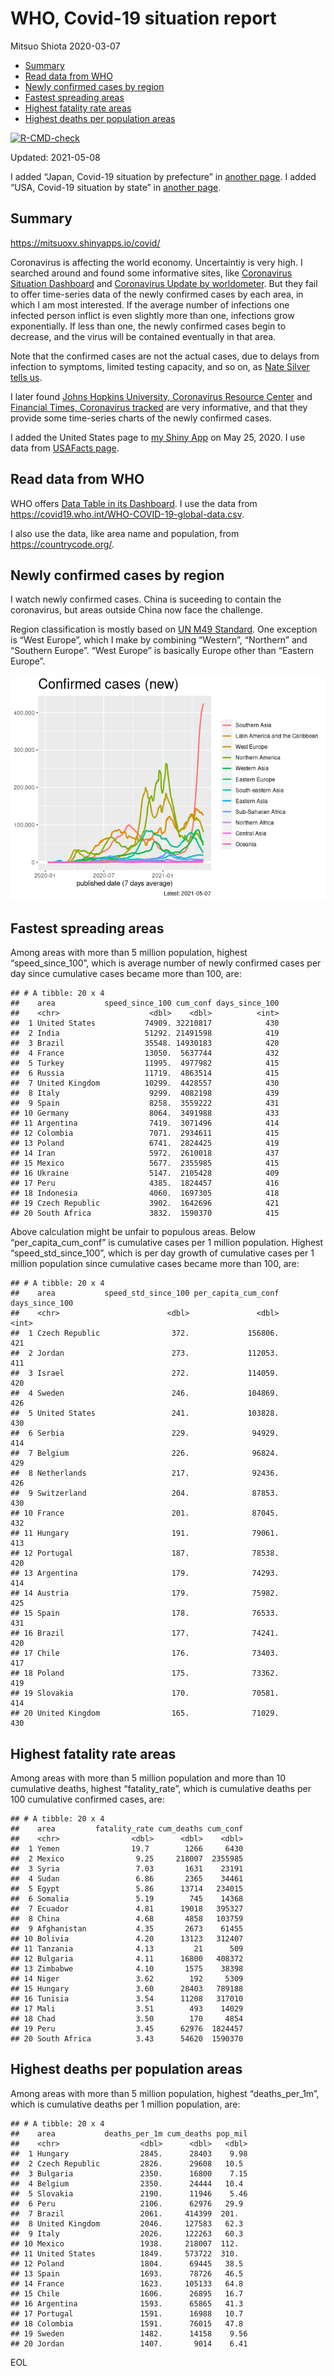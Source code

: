WHO, Covid-19 situation report
================
Mitsuo Shiota
2020-03-07

-   [Summary](#summary)
-   [Read data from WHO](#read-data-from-who)
-   [Newly confirmed cases by region](#newly-confirmed-cases-by-region)
-   [Fastest spreading areas](#fastest-spreading-areas)
-   [Highest fatality rate areas](#highest-fatality-rate-areas)
-   [Highest deaths per population
    areas](#highest-deaths-per-population-areas)

<!-- badges: start -->

[![R-CMD-check](https://github.com/mitsuoxv/covid/workflows/R-CMD-check/badge.svg)](https://github.com/mitsuoxv/covid/actions)
<!-- badges: end -->

Updated: 2021-05-08

I added “Japan, Covid-19 situation by prefecture” in [another
page](Japan.md). I added “USA, Covid-19 situation by state” in [another
page](USA.md).

## Summary

<https://mitsuoxv.shinyapps.io/covid/>

Coronavirus is affecting the world economy. Uncertaintiy is very high. I
searched around and found some informative sites, like [Coronavirus
Situation
Dashboard](https://who.maps.arcgis.com/apps/opsdashboard/index.html#/c88e37cfc43b4ed3baf977d77e4a0667)
and [Coronavirus Update by
worldometer](https://www.worldometers.info/coronavirus/). But they fail
to offer time-series data of the newly confirmed cases by each area, in
which I am most interested. If the average number of infections one
infected person inflict is even slightly more than one, infections grow
exponentially. If less than one, the newly confirmed cases begin to
decrease, and the virus will be contained eventually in that area.

Note that the confirmed cases are not the actual cases, due to delays
from infection to symptoms, limited testing capacity, and so on, as
[Nate Silver tells
us](https://fivethirtyeight.com/features/coronavirus-case-counts-are-meaningless/).

I later found [Johns Hopkins University, Coronavirus Resource
Center](https://coronavirus.jhu.edu/) and [Financial Times, Coronavirus
tracked](https://www.ft.com/content/a26fbf7e-48f8-11ea-aeb3-955839e06441)
are very informative, and that they provide some time-series charts of
the newly confirmed cases.

I added the United States page to [my Shiny
App](https://mitsuoxv.shinyapps.io/covid/) on May 25, 2020. I use data
from [USAFacts
page](https://usafacts.org/visualizations/coronavirus-covid-19-spread-map/).

## Read data from WHO

WHO offers [Data Table in its Dashboard](https://covid19.who.int/table).
I use the data from
<https://covid19.who.int/WHO-COVID-19-global-data.csv>.

I also use the data, like area name and population, from
<https://countrycode.org/>.

## Newly confirmed cases by region

I watch newly confirmed cases. China is suceeding to contain the
coronavirus, but areas outside China now face the challenge.

Region classification is mostly based on [UN M49
Standard](https://unstats.un.org/unsd/methodology/m49/). One exception
is “West Europe”, which I make by combining “Western”, “Northern” and
“Southern Europe”. “West Europe” is basically Europe other than “Eastern
Europe”.

![](README_files/figure-gfm/chart-1.png)<!-- -->

## Fastest spreading areas

Among areas with more than 5 million population, highest
“speed\_since\_100”, which is average number of newly confirmed cases
per day since cumulative cases became more than 100, are:

    ## # A tibble: 20 x 4
    ##    area           speed_since_100 cum_conf days_since_100
    ##    <chr>                    <dbl>    <dbl>          <int>
    ##  1 United States           74909. 32210817            430
    ##  2 India                   51292. 21491598            419
    ##  3 Brazil                  35548. 14930183            420
    ##  4 France                  13050.  5637744            432
    ##  5 Turkey                  11995.  4977982            415
    ##  6 Russia                  11719.  4863514            415
    ##  7 United Kingdom          10299.  4428557            430
    ##  8 Italy                    9299.  4082198            439
    ##  9 Spain                    8258.  3559222            431
    ## 10 Germany                  8064.  3491988            433
    ## 11 Argentina                7419.  3071496            414
    ## 12 Colombia                 7071.  2934611            415
    ## 13 Poland                   6741.  2824425            419
    ## 14 Iran                     5972.  2610018            437
    ## 15 Mexico                   5677.  2355985            415
    ## 16 Ukraine                  5147.  2105428            409
    ## 17 Peru                     4385.  1824457            416
    ## 18 Indonesia                4060.  1697305            418
    ## 19 Czech Republic           3902.  1642696            421
    ## 20 South Africa             3832.  1590370            415

Above calculation might be unfair to populous areas. Below
“per\_capita\_cum\_conf” is cumulative cases per 1 million population.
Highest “speed\_std\_since\_100”, which is per day growth of cumulative
cases per 1 million population since cumulative cases became more than
100, are:

    ## # A tibble: 20 x 4
    ##    area           speed_std_since_100 per_capita_cum_conf days_since_100
    ##    <chr>                        <dbl>               <dbl>          <int>
    ##  1 Czech Republic                372.             156806.            421
    ##  2 Jordan                        273.             112053.            411
    ##  3 Israel                        272.             114059.            420
    ##  4 Sweden                        246.             104869.            426
    ##  5 United States                 241.             103828.            430
    ##  6 Serbia                        229.              94929.            414
    ##  7 Belgium                       226.              96824.            429
    ##  8 Netherlands                   217.              92436.            426
    ##  9 Switzerland                   204.              87853.            430
    ## 10 France                        201.              87045.            432
    ## 11 Hungary                       191.              79061.            413
    ## 12 Portugal                      187.              78538.            420
    ## 13 Argentina                     179.              74293.            414
    ## 14 Austria                       179.              75982.            425
    ## 15 Spain                         178.              76533.            431
    ## 16 Brazil                        177.              74241.            420
    ## 17 Chile                         176.              73403.            417
    ## 18 Poland                        175.              73362.            419
    ## 19 Slovakia                      170.              70581.            414
    ## 20 United Kingdom                165.              71029.            430

## Highest fatality rate areas

Among areas with more than 5 million population and more than 10
cumulative deaths, highest “fatality\_rate”, which is cumulative deaths
per 100 cumulative confirmed cases, are:

    ## # A tibble: 20 x 4
    ##    area         fatality_rate cum_deaths cum_conf
    ##    <chr>                <dbl>      <dbl>    <dbl>
    ##  1 Yemen                19.7        1266     6430
    ##  2 Mexico                9.25     218007  2355985
    ##  3 Syria                 7.03       1631    23191
    ##  4 Sudan                 6.86       2365    34461
    ##  5 Egypt                 5.86      13714   234015
    ##  6 Somalia               5.19        745    14368
    ##  7 Ecuador               4.81      19018   395327
    ##  8 China                 4.68       4858   103759
    ##  9 Afghanistan           4.35       2673    61455
    ## 10 Bolivia               4.20      13123   312407
    ## 11 Tanzania              4.13         21      509
    ## 12 Bulgaria              4.11      16800   408372
    ## 13 Zimbabwe              4.10       1575    38398
    ## 14 Niger                 3.62        192     5309
    ## 15 Hungary               3.60      28403   789188
    ## 16 Tunisia               3.54      11208   317010
    ## 17 Mali                  3.51        493    14029
    ## 18 Chad                  3.50        170     4854
    ## 19 Peru                  3.45      62976  1824457
    ## 20 South Africa          3.43      54620  1590370

## Highest deaths per population areas

Among areas with more than 5 million population, highest
“deaths\_per\_1m”, which is cumulative deaths per 1 million population,
are:

    ## # A tibble: 20 x 4
    ##    area           deaths_per_1m cum_deaths pop_mil
    ##    <chr>                  <dbl>      <dbl>   <dbl>
    ##  1 Hungary                2845.      28403    9.98
    ##  2 Czech Republic         2826.      29608   10.5 
    ##  3 Bulgaria               2350.      16800    7.15
    ##  4 Belgium                2350.      24444   10.4 
    ##  5 Slovakia               2190.      11946    5.46
    ##  6 Peru                   2106.      62976   29.9 
    ##  7 Brazil                 2061.     414399  201.  
    ##  8 United Kingdom         2046.     127583   62.3 
    ##  9 Italy                  2026.     122263   60.3 
    ## 10 Mexico                 1938.     218007  112.  
    ## 11 United States          1849.     573722  310.  
    ## 12 Poland                 1804.      69445   38.5 
    ## 13 Spain                  1693.      78726   46.5 
    ## 14 France                 1623.     105133   64.8 
    ## 15 Chile                  1606.      26895   16.7 
    ## 16 Argentina              1593.      65865   41.3 
    ## 17 Portugal               1591.      16988   10.7 
    ## 18 Colombia               1591.      76015   47.8 
    ## 19 Sweden                 1482.      14158    9.56
    ## 20 Jordan                 1407.       9014    6.41

EOL
